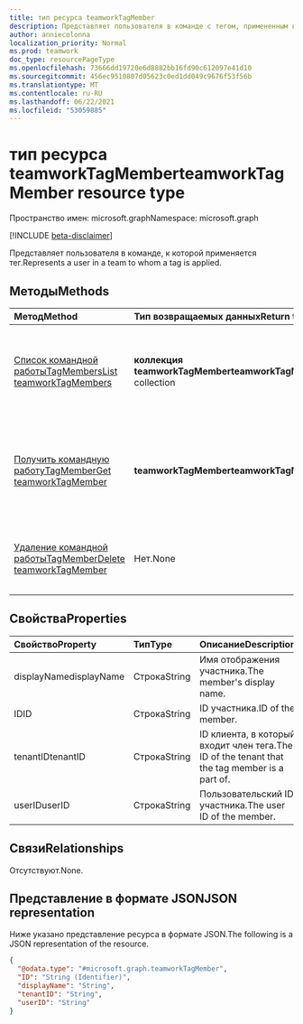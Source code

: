 ```yaml
---
title: тип ресурса teamworkTagMember
description: Представляет пользователя в команде с тегом, примененным к ним.
author: anniecolonna
localization_priority: Normal
ms.prod: teamwork
doc_type: resourcePageType
ms.openlocfilehash: 73666dd19720e6d8882bb16fd90c612097e41d10
ms.sourcegitcommit: 456ec9510807d05623c0ed1dd049c9676f53f56b
ms.translationtype: MT
ms.contentlocale: ru-RU
ms.lasthandoff: 06/22/2021
ms.locfileid: "53059885"
---
```

# <a name="teamworktagmember-resource-type"></a><span data-ttu-id="6da31-103">тип ресурса teamworkTagMember</span><span class="sxs-lookup"><span data-stu-id="6da31-103">teamworkTagMember resource type</span></span>

<span data-ttu-id="6da31-104">Пространство имен: microsoft.graph</span><span class="sxs-lookup"><span data-stu-id="6da31-104">Namespace: microsoft.graph</span></span>

[!INCLUDE [beta-disclaimer](../../includes/beta-disclaimer.md)]

<span data-ttu-id="6da31-105">Представляет пользователя в команде, к которой применяется тег.</span><span class="sxs-lookup"><span data-stu-id="6da31-105">Represents a user in a team to whom a tag is applied.</span></span>

## <a name="methods"></a><span data-ttu-id="6da31-106">Методы</span><span class="sxs-lookup"><span data-stu-id="6da31-106">Methods</span></span>
|<span data-ttu-id="6da31-107">Метод</span><span class="sxs-lookup"><span data-stu-id="6da31-107">Method</span></span>|<span data-ttu-id="6da31-108">Тип возвращаемых данных</span><span class="sxs-lookup"><span data-stu-id="6da31-108">Return type</span></span>|<span data-ttu-id="6da31-109">Описание</span><span class="sxs-lookup"><span data-stu-id="6da31-109">Description</span></span>|
|:---|:---|:---|
|[<span data-ttu-id="6da31-110">Список командной работыTagMembers</span><span class="sxs-lookup"><span data-stu-id="6da31-110">List teamworkTagMembers</span></span>](../api/teamworktagmember-list.md)|<span data-ttu-id="6da31-111">**коллекция teamworkTagMember**</span><span class="sxs-lookup"><span data-stu-id="6da31-111">**teamworkTagMember** collection</span></span>|<span data-ttu-id="6da31-112">Получите список участников стандартного тега в команде и их свойства.</span><span class="sxs-lookup"><span data-stu-id="6da31-112">Get a list of the members of a standard tag in a team and their properties.</span></span>|
|[<span data-ttu-id="6da31-113">Получить командную работуTagMember</span><span class="sxs-lookup"><span data-stu-id="6da31-113">Get teamworkTagMember</span></span>](../api/teamworktagmember-get.md)|<span data-ttu-id="6da31-114">**teamworkTagMember**</span><span class="sxs-lookup"><span data-stu-id="6da31-114">**teamworkTagMember**</span></span>|<span data-ttu-id="6da31-115">Получите свойства и отношения участника стандартного тега в команде.</span><span class="sxs-lookup"><span data-stu-id="6da31-115">Get the properties and relationships of a member of a standard tag in a team.</span></span>|
|[<span data-ttu-id="6da31-116">Удаление командной работыTagMember</span><span class="sxs-lookup"><span data-stu-id="6da31-116">Delete teamworkTagMember</span></span>](../api/teamworktagmember-delete.md)|<span data-ttu-id="6da31-117">Нет.</span><span class="sxs-lookup"><span data-stu-id="6da31-117">None</span></span>|<span data-ttu-id="6da31-118">Удаление участника из стандартного тега в команде.</span><span class="sxs-lookup"><span data-stu-id="6da31-118">Delete a member from a standard tag in the team.</span></span>|

## <a name="properties"></a><span data-ttu-id="6da31-119">Свойства</span><span class="sxs-lookup"><span data-stu-id="6da31-119">Properties</span></span>
|<span data-ttu-id="6da31-120">Свойство</span><span class="sxs-lookup"><span data-stu-id="6da31-120">Property</span></span>|<span data-ttu-id="6da31-121">Тип</span><span class="sxs-lookup"><span data-stu-id="6da31-121">Type</span></span>|<span data-ttu-id="6da31-122">Описание</span><span class="sxs-lookup"><span data-stu-id="6da31-122">Description</span></span>|
|:---|:---|:---|
|<span data-ttu-id="6da31-123">displayName</span><span class="sxs-lookup"><span data-stu-id="6da31-123">displayName</span></span>|<span data-ttu-id="6da31-124">Строка</span><span class="sxs-lookup"><span data-stu-id="6da31-124">String</span></span>|<span data-ttu-id="6da31-125">Имя отображения участника.</span><span class="sxs-lookup"><span data-stu-id="6da31-125">The member's display name.</span></span>|
|<span data-ttu-id="6da31-126">ID</span><span class="sxs-lookup"><span data-stu-id="6da31-126">ID</span></span>|<span data-ttu-id="6da31-127">Строка</span><span class="sxs-lookup"><span data-stu-id="6da31-127">String</span></span>|<span data-ttu-id="6da31-128">ID участника.</span><span class="sxs-lookup"><span data-stu-id="6da31-128">ID of the member.</span></span>|
|<span data-ttu-id="6da31-129">tenantID</span><span class="sxs-lookup"><span data-stu-id="6da31-129">tenantID</span></span>|<span data-ttu-id="6da31-130">Строка</span><span class="sxs-lookup"><span data-stu-id="6da31-130">String</span></span>|<span data-ttu-id="6da31-131">ID клиента, в который входит член тега.</span><span class="sxs-lookup"><span data-stu-id="6da31-131">The ID of the tenant that the tag member is a part of.</span></span>|
|<span data-ttu-id="6da31-132">userID</span><span class="sxs-lookup"><span data-stu-id="6da31-132">userID</span></span>|<span data-ttu-id="6da31-133">Строка</span><span class="sxs-lookup"><span data-stu-id="6da31-133">String</span></span>|<span data-ttu-id="6da31-134">Пользовательский ID участника.</span><span class="sxs-lookup"><span data-stu-id="6da31-134">The user ID of the member.</span></span>|

## <a name="relationships"></a><span data-ttu-id="6da31-135">Связи</span><span class="sxs-lookup"><span data-stu-id="6da31-135">Relationships</span></span>
<span data-ttu-id="6da31-136">Отсутствуют.</span><span class="sxs-lookup"><span data-stu-id="6da31-136">None.</span></span>

## <a name="json-representation"></a><span data-ttu-id="6da31-137">Представление в формате JSON</span><span class="sxs-lookup"><span data-stu-id="6da31-137">JSON representation</span></span>
<span data-ttu-id="6da31-138">Ниже указано представление ресурса в формате JSON.</span><span class="sxs-lookup"><span data-stu-id="6da31-138">The following is a JSON representation of the resource.</span></span>
<!-- {
  "blockType": "resource",
  "keyProperty": "ID",
  "@odata.type": "microsoft.graph.teamworkTagMember",
  "baseType": "microsoft.graph.entity",
  "openType": false
}
-->
``` json
{
  "@odata.type": "#microsoft.graph.teamworkTagMember",
  "ID": "String (Identifier)",
  "displayName": "String",
  "tenantID": "String",
  "userID": "String"
}
```

